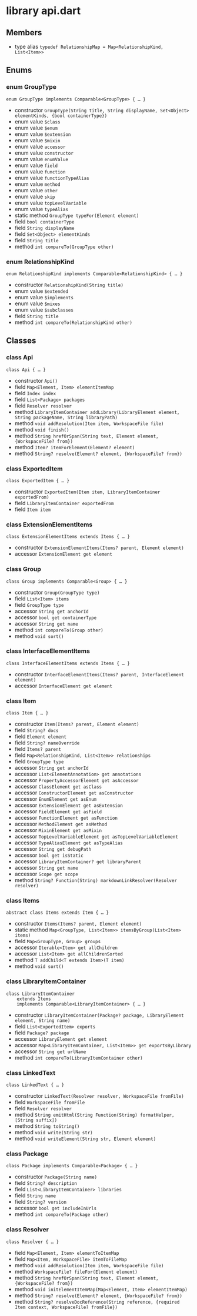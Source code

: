 # library api.dart

## Members

- type alias `typedef RelationshipMap = Map<RelationshipKind, List<Item>>`

## Enums

### enum GroupType

```
enum GroupType implements Comparable<GroupType> { … }
```

- constructor `GroupType(String title, String displayName, Set<Object> elementKinds, {bool containerType})`
- enum value `$class`
- enum value `$enum`
- enum value `$extension`
- enum value `$mixin`
- enum value `accessor`
- enum value `constructor`
- enum value `enumValue`
- enum value `field`
- enum value `function`
- enum value `functionTypeAlias`
- enum value `method`
- enum value `other`
- enum value `skip`
- enum value `topLevelVariable`
- enum value `typeAlias`
- static method `GroupType typeFor(Element element)`
- field `bool containerType`
- field `String displayName`
- field `Set<Object> elementKinds`
- field `String title`
- method `int compareTo(GroupType other)`

### enum RelationshipKind

```
enum RelationshipKind implements Comparable<RelationshipKind> { … }
```

- constructor `RelationshipKind(String title)`
- enum value `$extended`
- enum value `$implements`
- enum value `$mixes`
- enum value `$subclasses`
- field `String title`
- method `int compareTo(RelationshipKind other)`

## Classes

### class Api

```
class Api { … }
```

- constructor `Api()`
- field `Map<Element, Item> elementItemMap`
- field `Index index`
- field `List<Package> packages`
- field `Resolver resolver`
- method `LibraryItemContainer addLibrary(LibraryElement element, String packageName, String libraryPath)`
- method `void addResolution(Item item, WorkspaceFile file)`
- method `void finish()`
- method `String hrefOrSpan(String text, Element element, {WorkspaceFile? from})`
- method `Item? itemForElement(Element? element)`
- method `String? resolve(Element? element, {WorkspaceFile? from})`

### class ExportedItem

```
class ExportedItem { … }
```

- constructor `ExportedItem(Item item, LibraryItemContainer exportedFrom)`
- field `LibraryItemContainer exportedFrom`
- field `Item item`

### class ExtensionElementItems

```
class ExtensionElementItems extends Items { … }
```

- constructor `ExtensionElementItems(Items? parent, Element element)`
- accessor `ExtensionElement get element`

### class Group

```
class Group implements Comparable<Group> { … }
```

- constructor `Group(GroupType type)`
- field `List<Item> items`
- field `GroupType type`
- accessor `String get anchorId`
- accessor `bool get containerType`
- accessor `String get name`
- method `int compareTo(Group other)`
- method `void sort()`

### class InterfaceElementItems

```
class InterfaceElementItems extends Items { … }
```

- constructor `InterfaceElementItems(Items? parent, InterfaceElement element)`
- accessor `InterfaceElement get element`

### class Item

```
class Item { … }
```

- constructor `Item(Items? parent, Element element)`
- field `String? docs`
- field `Element element`
- field `String? nameOverride`
- field `Items? parent`
- field `Map<RelationshipKind, List<Item>> relationships`
- field `GroupType type`
- accessor `String get anchorId`
- accessor `List<ElementAnnotation> get annotations`
- accessor `PropertyAccessorElement get asAccessor`
- accessor `ClassElement get asClass`
- accessor `ConstructorElement get asConstructor`
- accessor `EnumElement get asEnum`
- accessor `ExtensionElement get asExtension`
- accessor `FieldElement get asField`
- accessor `FunctionElement get asFunction`
- accessor `MethodElement get asMethod`
- accessor `MixinElement get asMixin`
- accessor `TopLevelVariableElement get asTopLevelVariableElement`
- accessor `TypeAliasElement get asTypeAlias`
- accessor `String get debugPath`
- accessor `bool get isStatic`
- accessor `LibraryItemContainer? get libraryParent`
- accessor `String get name`
- accessor `Scope get scope`
- method `String? Function(String) markdownLinkResolver(Resolver resolver)`

### class Items

```
abstract class Items extends Item { … }
```

- constructor `Items(Items? parent, Element element)`
- static method `Map<GroupType, List<Item>> itemsByGroup(List<Item> items)`
- field `Map<GroupType, Group> groups`
- accessor `Iterable<Item> get allChildren`
- accessor `List<Item> get allChildrenSorted`
- method `T addChild<T extends Item>(T item)`
- method `void sort()`

### class LibraryItemContainer

```
class LibraryItemContainer
    extends Items
    implements Comparable<LibraryItemContainer> { … }
```

- constructor `LibraryItemContainer(Package? package, LibraryElement element, String name)`
- field `List<ExportedItem> exports`
- field `Package? package`
- accessor `LibraryElement get element`
- accessor `Map<LibraryItemContainer, List<Item>> get exportsByLibrary`
- accessor `String get urlName`
- method `int compareTo(LibraryItemContainer other)`

### class LinkedText

```
class LinkedText { … }
```

- constructor `LinkedText(Resolver resolver, WorkspaceFile fromFile)`
- field `WorkspaceFile fromFile`
- field `Resolver resolver`
- method `String emitHtml(String Function(String) formatHelper, [String suffix])`
- method `String toString()`
- method `void write(String str)`
- method `void writeElement(String str, Element element)`

### class Package

```
class Package implements Comparable<Package> { … }
```

- constructor `Package(String name)`
- field `String? description`
- field `List<LibraryItemContainer> libraries`
- field `String name`
- field `String? version`
- accessor `bool get includeInUrls`
- method `int compareTo(Package other)`

### class Resolver

```
class Resolver { … }
```

- field `Map<Element, Item> elementToItemMap`
- field `Map<Item, WorkspaceFile> itemToFileMap`
- method `void addResolution(Item item, WorkspaceFile file)`
- method `WorkspaceFile? fileFor(Element element)`
- method `String hrefOrSpan(String text, Element element, {WorkspaceFile? from})`
- method `void initElementItemMap(Map<Element, Item> elementItemMap)`
- method `String? resolve(Element? element, {WorkspaceFile? from})`
- method `String? resolveDocReference(String reference, {required Item context, WorkspaceFile? fromFile})`

